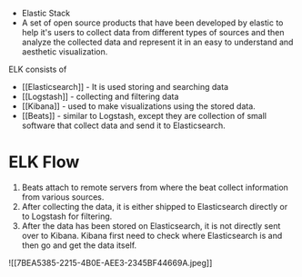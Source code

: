 - Elastic Stack
- A set of open source products that have been developed by elastic to help it's users to collect data from different types of sources and then analyze the collected data and represent it in an easy to understand and aesthetic visualization.


ELK consists of 
- [[Elasticsearch]] - It is used storing and searching data
- [[Logstash]] - collecting and filtering data
- [[Kibana]] - used to make visualizations using the stored data.
- [[Beats]] - similar to Logstash, except they are collection of small software that collect data and send it to Elasticsearch.

# ELK Flow

1. Beats attach to remote servers from where the beat collect information from various sources.
2. After collecting the data, it is either shipped to Elasticsearch directly or to Logstash for filtering.
3. After the data has been stored on Elasticsearch, it is not directly sent over to Kibana. Kibana first need to check where Elasticsearch is and then go and get the data itself.

![[7BEA5385-2215-4B0E-AEE3-2345BF44669A.jpeg]]



